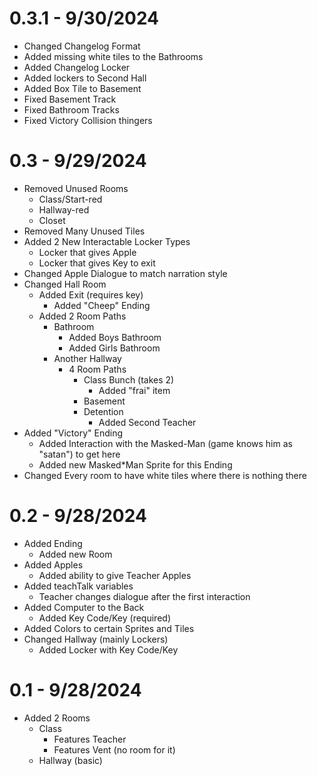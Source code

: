 # 0.3.1 - 9/30/2024
* Changed Changelog Format
* Added missing white tiles to the Bathrooms
* Added Changelog Locker
* Added lockers to Second Hall
* Added Box Tile to Basement
* Fixed Basement Track
* Fixed Bathroom Tracks
* Fixed Victory Collision thingers

# 0.3 - 9/29/2024
* Removed Unused Rooms
  * Class/Start-red
  * Hallway-red
  * Closet
* Removed Many Unused Tiles
* Added 2 New Interactable Locker Types
  * Locker that gives Apple
  * Locker that gives Key to exit
* Changed Apple Dialogue to match narration style
* Changed Hall Room
  * Added Exit (requires key)
    * Added "Cheep" Ending
  * Added 2 Room Paths
    * Bathroom
      * Added Boys Bathroom
      * Added Girls Bathroom
    * Another Hallway
      * 4 Room Paths
        * Class Bunch (takes 2)
          * Added "frai" item
        * Basement
        * Detention
          * Added Second Teacher
* Added "Victory" Ending
  * Added Interaction with the Masked-Man (game knows him as "satan") to get here
  * Added new Masked*Man Sprite for this Ending
* Changed Every room to have white tiles where there is nothing there

# 0.2 - 9/28/2024
* Added Ending
  * Added new Room
* Added Apples
  * Added ability to give Teacher Apples
* Added teachTalk variables
  * Teacher changes dialogue after the first interaction
* Added Computer to the Back
  * Added Key Code/Key (required)
* Added Colors to certain Sprites and Tiles
* Changed Hallway (mainly Lockers)
  * Added Locker with Key Code/Key

# 0.1 - 9/28/2024
* Added 2 Rooms
  * Class
    * Features Teacher
    * Features Vent (no room for it)
  * Hallway (basic)
